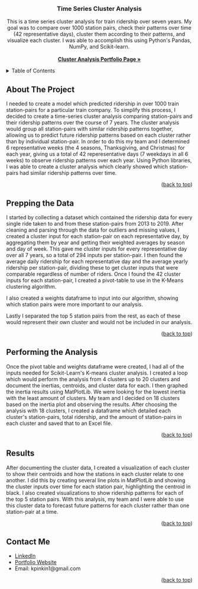 <div id="top"></div>

<!-- PROJECT LOGO -->
<br />
<div align="center">

  <h3 align="center">Time Series Cluster Analysis</h3>

  <p align="center">
    This is a time series cluster analysis for train ridership over seven years. My goal was to compare over 1000 station pairs, check their patterns over time (42 representative days), cluster them according to their patterns, and visualize each cluster. I was able to accomplish this using Python's Pandas, NumPy, and Scikit-learn.
    <br />
    <br />
    <a href="https://kahliapinkins123.wixsite.com/kahliapinkins/about-3"><strong>Cluster Analysis Portfolio Page »</strong></a>
    <br />
    
    
</div>

<!-- TABLE OF CONTENTS -->
<details>
  <summary>Table of Contents</summary>
  <ol>
    <li><a href="#about-the-project">About The Project</a></li>
    <li><a href="#prep">Prepping the Data</a></li>
    <li><a href="#analysis">Performing the Analysis</a></li>
    <li><a href="#results">Results</a></li>
    <li><a href="#contact">Contact Me</a></li>
  </ol>
</details>


<!-- ABOUT THE PROJECT -->
<div id="about-the-project"></div>

## About The Project

I needed to create a model which predicted ridership in over 1000 train station-pairs for a particular train company. To simplify this process, I decided to create a time-series cluster analysis comparing station-pairs and their ridership patterns over the course of 7 years. The cluster analysis would group all station-pairs with similar ridership patterns together, allowing us to predict future ridership patterns based on each cluster rather than by individual station-pair. In order to do this my team and I determined 6 representative weeks (the 4 seasons, Thanksgiving, and Christmas) for each year, giving us a total of 42 reperesentative days (7 weekdays in all 6 weeks) to observe ridership patterns over each year. Using Python libraries, I was able to create a cluster analysis which clearly showed which station-pairs had similar ridership patterns over time.

<p align="right">(<a href="#top">back to top</a>)</p>
<div id="prep"></div>

## Prepping the Data

<p>I started by collecting a dataset which contained the ridership data for every single ride taken to and from these station-pairs from 2013 to 2019. After cleaning and parsing through the data for outliers and missing values, I created a cluster input for each station-pair on each representative day, by aggregating them by year and getting their weighted averages by season and day of week. This gave me cluster inputs for every representative day over all 7 years, so a total of 294 inputs per station-pair. I then found the average daily ridership for each representative day and the average yearly ridership per station-pair, dividing these to get cluster inputs that were comparable regardless of number of riders. Once I found the 42 cluster inputs for each station-pair, I created a pivot-table to use in the K-Means clustering algorithm. </p>

<p>I also created a weights dataframe to input into our algorithm, showing which station pairs were more important to our analysis. </p>

<p>Lastly I separated the top 5 station pairs from the rest, as each of these would represent their own cluster and would not be included in our analysis.</p>

<p align="right">(<a href="#top">back to top</a>)</p>
<div id="analysis"></div>

## Performing the Analysis
Once the pivot table and weights dataframe were created, I had all of the inputs needed for Scikit-Learn's K-means cluster analysis. I created a loop which would perform the analysis from 4 clusters up to 20 clusters and document the inertias, centroids, and cluster data for each. I then graphed the inertia results using MatPlotLib. We were looking for the lowest inertia with the least amount of clusters. My team and I decided on 18 clusters based on the inertia plot and observing the results. After choosing the analysis with 18 clusters, I created a dataframe which detailed each cluster's station-pairs, total ridership, and the amount of station-pairs in each cluster and saved that to an Excel file.

<p align="right">(<a href="#top">back to top</a>)</p>
<div id="results"></div>

## Results
After documenting the cluster data, I created a visualization of each cluster to show their centroids and how the stations in each cluster relate to one another. I did this by creating several line plots in MatPlotLib and showing the cluster inputs over time for each station pair, highlighting the centroid in black. I also created visualizations to show ridership patterns for each of the top 5 station pairs. With this analysis, my team and I were able to use this cluster data to forecast future patterns for each cluster rather than one station-pair at a time.

<p align="right">(<a href="#top">back to top</a>)</p>
<!-- CONTACT -->
<div id="contact"></div>

## Contact Me
<ul>
  <li><a href="https://www.linkedin.com/in/kahlia-pinkins-616599207/">LinkedIn</a></li>
  <li><a href="https://kahliapinkins123.wixsite.com/kahliapinkins">Portfolio Website</a></li>
  <li>Email: kpinkin1@gmail.com</li>
</ul>

<p align="right">(<a href="#top">back to top</a>)</p>
